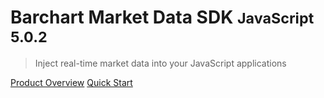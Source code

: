 # Barchart Market Data SDK <small>JavaScript 5.0.2</small>

> Inject real-time market data into your JavaScript applications

[Product Overview](/content/product_overview)
[Quick Start](/content/quick_start)
